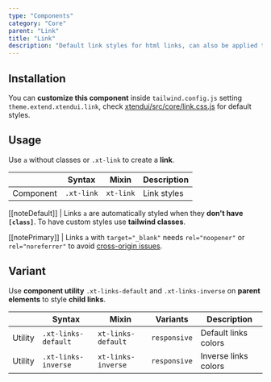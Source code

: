 ```yaml
---
type: "Components"
category: "Core"
parent: "Link"
title: "Link"
description: "Default link styles for html links, can also be applied to buttons and other tags."
---
```


## Installation

You can **customize this component** inside `tailwind.config.js` setting `theme.extend.xtendui.link`, check [xtendui/src/core/link.css.js](https://github.com/minimit/xtendui/blob/beta/src/core/link.css.js) for default styles.

## Usage

Use `a` without classes or `.xt-link` to create a **link**.

<div class="xt-overflow-sub overflow-y-hidden overflow-x-scroll my-4 xt-my-auto w-full">

|                         | Syntax                                     | Mixin                       | Description                   |
| ----------------------- | ----------------------------------------- | ----------------------------- | ----------------------------- |
| Component                  | `.xt-link`                 | `xt-link`              | Link styles            |

</div>

[[noteDefault]]
| Links `a` are automatically styled when they **don't have `[class]`**. To have custom styles use **tailwind classes**.

[[notePrimary]]
| Links `a` with `target="_blank"` needs `rel="noopener"` or `rel="noreferrer"` to avoid [cross-origin issues](https://web.dev/external-anchors-use-rel-noopener/).

<demo>
  <demoinline src="demos/components/core/link/usage">
  </demoinline>
</demo>

## Variant

Use **component utility** `.xt-links-default` and `.xt-links-inverse` on **parent elements** to style **child links**.

<div class="xt-overflow-sub overflow-y-hidden overflow-x-scroll my-4 xt-my-auto w-full">

|                      | Syntax                          | Mixin            | Variants               | Description                   |
| ----------------------- | ---------------------------- | -----------------| ----------------------------- |----------------------------- |
| Utility                  | `.xt-links-default`       | `xt-links-default`                | `responsive`                | Default links colors            |
| Utility                  | `.xt-links-inverse`       | `xt-links-inverse`                | `responsive`                | Inverse links colors            |

</div>

<demo>
  <demoinline src="demos/components/core/link/variant-inverse">
  </demoinline>
</demo>

